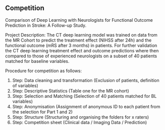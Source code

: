 ## Competition

Comparison of Deep Learning with Neurologists for Functional Outcome Prediction in Stroke: A Follow-up Study.

Project Description: 
The CT deep learning model was trained on data from the MR Cohort to predict the treatment effect (NIHSS after 24h) and the functional outcome (mRS after 3 months) in patients. For further validation the CT deep learning treatment effect and outcome predictions where then compared to those of experienced neurologists on a subset of 40 patients matched for baseline variables.

Procedure for competition as follows:

1. Step: Data cleaning and transformation (Exclusion of patients, definition of variables)
2. Step: Descriptive Statistics (Table one for the MR cohort)
3. Step: Selection and Matching (Selection of 40 patients matched for BL variables)
4. Step: Anonymisation (Assignment of anonymous ID to each patient from the selection for Part 1 and 2)
5. Step: Structure (Structuring and organising the folders for x raters)
6. Step: Competition sheet (Clinical data / Imaging Data / Prediction)
